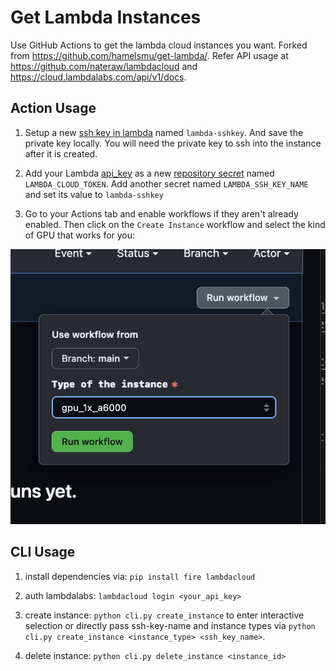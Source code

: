 # Get Lambda Instances

Use GitHub Actions to get the lambda cloud instances you want. Forked from https://github.com/hamelsmu/get-lambda/. Refer API usage at https://github.com/nateraw/lambdacloud and https://cloud.lambdalabs.com/api/v1/docs.


## Action Usage

1. Setup a new [ssh key in lambda](https://cloud.lambdalabs.com/ssh-keys) named `lambda-sshkey`.  And save the private key locally. You will need the private key to ssh into the instance after it is created.

2. Add your Lambda [api_key](https://cloud.lambdalabs.com/api-keys) as a new [repository secret](https://docs.github.com/en/actions/security-guides/encrypted-secrets) named `LAMBDA_CLOUD_TOKEN`. Add another secret named `LAMBDA_SSH_KEY_NAME` and set its value to `lambda-sshkey`

3. Go to your Actions tab and enable workflows if they aren't already enabled.  Then click on the `Create Instance` workflow and select the kind of GPU that works for you:

![](actions.png)


## CLI Usage

1. install dependencies via: `pip install fire lambdacloud`

2. auth lambdalabs: `lambdacloud login <your_api_key>`
   
3. create instance: `python cli.py create_instance` to enter interactive selection or directly pass ssh-key-name and instance types via `python cli.py create_instance <instance_type> <ssh_key_name>`.

4. delete instance: `python cli.py delete_instance <instance_id>`


